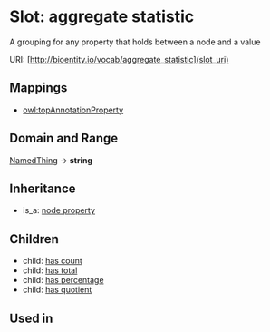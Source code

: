 # Slot: aggregate statistic


A grouping for any property that holds between a node and a value

URI: [http://bioentity.io/vocab/aggregate_statistic](slot_uri)
## Mappings

 * [owl:topAnnotationProperty](http://purl.obolibrary.org/obo/owl_topAnnotationProperty)
## Domain and Range

[NamedThing](NamedThing.md) -> **string**
## Inheritance

 *  is_a: [node property](node_property.md)
## Children

 *  child: [has count](has_count.md)
 *  child: [has total](has_total.md)
 *  child: [has percentage](has_percentage.md)
 *  child: [has quotient](has_quotient.md)
## Used in

